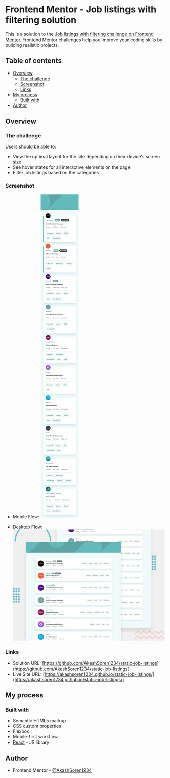 # Frontend Mentor - Job listings with filtering solution

This is a solution to the [Job listings with filtering challenge on Frontend Mentor](https://www.frontendmentor.io/challenges/job-listings-with-filtering-ivstIPCt). Frontend Mentor challenges help you improve your coding skills by building realistic projects. 

## Table of contents

- [Overview](#overview)
  - [The challenge](#the-challenge)
  - [Screenshot](#screenshot)
  - [Links](#links)
- [My process](#my-process)
  - [Built with](#built-with)
- [Author](#author)


## Overview

### The challenge

Users should be able to:

- View the optimal layout for the site depending on their device's screen size
- See hover states for all interactive elements on the page
- Filter job listings based on the categories

### Screenshot

- Mobile Flow: ![](./public/design/mobile-design.jpg)

- Desktop Flow: ![](./public/design/desktop-preview.jpg)

### Links

- Solution URL: [https://github.com/AkashSoren1234/static-job-listings](https://github.com/AkashSoren1234/static-job-listings)
- Live Site URL: [https://akashsoren1234.github.io/static-job-listings/](https://akashsoren1234.github.io/static-job-listings/)

## My process

### Built with

- Semantic HTML5 markup
- CSS custom properties
- Flexbox
- Mobile-first workflow
- [React](https://reactjs.org/) - JS library

## Author

- Frontend Mentor - [@AkashSoren1234](https://www.frontendmentor.io/profile/AkashSoren1234)

